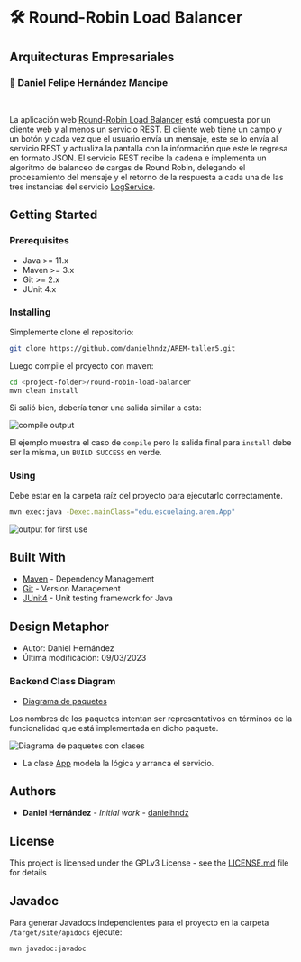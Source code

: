 # :hammer_and_wrench: Round-Robin Load Balancer

## Arquitecturas Empresariales

### :pushpin: Daniel Felipe Hernández Mancipe

<br/>

La aplicación web [Round-Robin Load Balancer](/round-robin-load-balancer/src/main/java/edu/escuelaing/arem/App.java) está compuesta por un cliente web y al menos un servicio REST. El cliente web tiene un campo y un botón y cada vez que el usuario envía un mensaje, este se lo envía al servicio REST y actualiza la pantalla con la información que este le regresa en formato JSON. El servicio REST recibe la cadena e implementa un algoritmo de balanceo de cargas de Round Robin, delegando el procesamiento del mensaje y el retorno de la respuesta a cada una de las tres instancias del servicio [LogService](/log-service/src/main/java/edu/escuelaing/arem/App.java).

## Getting Started

### Prerequisites

- Java >= 11.x
- Maven >= 3.x
- Git >= 2.x
- JUnit 4.x

### Installing

Simplemente clone el repositorio:

```bash
git clone https://github.com/danielhndz/AREM-taller5.git
```

Luego compile el proyecto con maven:

```bash
cd <project-folder>/round-robin-load-balancer
mvn clean install
```

Si salió bien, debería tener una salida similar a esta:

![compile output](../../media/load_balancer_mvn_compile.png?raw=true)

El ejemplo muestra el caso de `compile` pero la salida final para `install` debe ser la misma, un `BUILD SUCCESS` en verde.

### Using

Debe estar en la carpeta raíz del proyecto para ejecutarlo correctamente.

```bash
mvn exec:java -Dexec.mainClass="edu.escuelaing.arem.App"
```

![output for first use](../../media/load_balancer_using1.png?raw=true)

## Built With

- [Maven](https://maven.apache.org/) - Dependency Management
- [Git](https://git-scm.com/) - Version Management
- [JUnit4](https://junit.org/junit4/) - Unit testing framework for Java

## Design Metaphor

- Autor: Daniel Hernández
- Última modificación: 09/03/2023

### Backend Class Diagram

- [Diagrama de paquetes](/round-robin-load-balancer/src/main/java/edu/escuelaing/arem/)

Los nombres de los paquetes intentan ser representativos en términos de la funcionalidad que está implementada en dicho paquete.

![Diagrama de paquetes con clases](../../media/load_balancer_pkgs_simple.png?raw=true)

- La clase [App](/log-service/src/main/java/edu/escuelaing/arem/App.java) modela la lógica y arranca el servicio.

## Authors

- **Daniel Hernández** - _Initial work_ - [danielhndz](https://github.com/danielhndz)

## License

This project is licensed under the GPLv3 License - see the [LICENSE.md](LICENSE.md) file for details

## Javadoc

Para generar Javadocs independientes para el proyecto en la carpeta `/target/site/apidocs` ejecute:

```bash
mvn javadoc:javadoc
```
